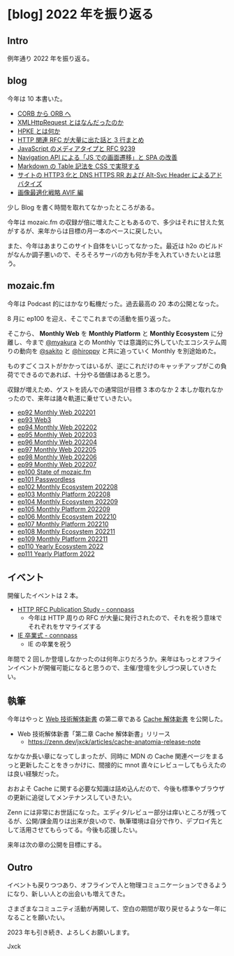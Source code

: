 # [blog] 2022 年を振り返る

## Intro

例年通り 2022 年を振り返る。


## blog

今年は 10 本書いた。

- [CORB から ORB へ](https://blog.jxck.io/entries/2022-10-25/corb-to-orb.html)
- [XMLHttpRequest とはなんだったのか](https://blog.jxck.io/entries/2022-09-30/XMLHttpRequest.html)
- [HPKE とは何か](https://blog.jxck.io/entries/2022-08-25/hpke.html)
- [HTTP 関連 RFC が大量に出た話と 3 行まとめ](https://blog.jxck.io/entries/2022-06-16/HTTP-RFCs.html)
- [JavaScript のメディアタイプと RFC 9239](https://blog.jxck.io/entries/2022-05-31/text-javascript.html)
- [Navigation API による「JS での画面遷移」と SPA の改善](https://blog.jxck.io/entries/2022-04-22/navigation-api.html)
- [Markdown の Table 記法を CSS で実現する](https://blog.jxck.io/entries/2022-03-06/markdown-style-table-css.html)
- [サイトの HTTP3 化と DNS HTTPS RR および Alt-Svc Header によるアドバタイズ](https://blog.jxck.io/entries/2022-02-05/http3.html)
- [画像最適化戦略 AVIF 編](https://blog.jxck.io/entries/2022-01-07/avif.html)

少し Blog を書く時間を取れてなかったところがある。

今年は mozaic.fm の収録が倍に増えたこともあるので、多少はそれに甘えた気がするが、来年からは目標の月一本のペースに戻したい。

また、今年はあまりこのサイト自体をいじってなかった。最近は h2o のビルドがなんか調子悪いので、そろそろサーバの方も何か手を入れていきたいとは思う。


## mozaic.fm

今年は Podcast 的にはかなり転機だった。過去最高の 20 本の公開となった。

8 月に ep100 を迎え、そこでこれまでの活動を振り返った。

そこから、 **Monthly Web** を **Monthly Platform** と **Monthly Ecosystem** に分離し、今まで [@myakura](https://twitter.com/myakura) との Monthly では意識的に外していたエコシステム周りの動向を [@sakito](https://twitter.com/__sakito__) と [@hiroppy](https://twitter.com/about_hiroppy) と共に追っていく Monthly を別途始めた。

ものすごくコストがかかってはいるが、逆にこれだけのキャッチアップがこの負荷でできるのであれば、十分やる価値はあると思う。

収録が増えため、ゲストを読んでの通常回が目標 3 本のなか 2 本しか取れなかったので、来年は諸々軌道に乗せていきたい。

- [ep92 Monthly Web 202201](https://mozaic.fm/episodes/92/monthly-web-202201.html)
- [ep93 Web3](https://mozaic.fm/episodes/93/web3.html)
- [ep94 Monthly Web 202202](https://mozaic.fm/episodes/94/monthly-web-202202.html)
- [ep95 Monthly Web 202203](https://mozaic.fm/episodes/95/monthly-web-202203.html)
- [ep96 Monthly Web 202204](https://mozaic.fm/episodes/96/monthly-web-202204.html)
- [ep97 Monthly Web 202205](https://mozaic.fm/episodes/97/monthly-web-202205.html)
- [ep98 Monthly Web 202206](https://mozaic.fm/episodes/98/monthly-web-202206.html)
- [ep99 Monthly Web 202207](https://mozaic.fm/episodes/99/monthly-web-202207.html)
- [ep100 State of mozaic.fm](https://mozaic.fm/episodes/100/state-of-mozaic.fm.html)
- [ep101 Passwordless](https://mozaic.fm/episodes/101/passwordless.html)
- [ep102 Monthly Ecosystem 202208](https://mozaic.fm/episodes/102/monthly-ecosystem-202208.html)
- [ep103 Monthly Platform 202208](https://mozaic.fm/episodes/103/monthly-platform-202208.html)
- [ep104 Monthly Ecosystem 202209](https://mozaic.fm/episodes/104/monthly-ecosystem-202209.html)
- [ep105 Monthly Platform 202209](https://mozaic.fm/episodes/105/monthly-platform-202209.html)
- [ep106 Monthly Ecosystem 202210](https://mozaic.fm/episodes/106/monthly-ecosystem-202210.html)
- [ep107 Monthly Platform 202210](https://mozaic.fm/episodes/107/monthly-platform-202210.html)
- [ep108 Monthly Ecosystem 202211](https://mozaic.fm/episodes/108/monthly-ecosystem-202211.html)
- [ep109 Monthly Platform 202211](https://mozaic.fm/episodes/109/monthly-platform-202211.html)
- [ep110 Yearly Ecosystem 2022](https://mozaic.fm/episodes/110/yearly-ecosystem-2022.html)
- [ep111 Yearly Platform 2022](https://mozaic.fm/episodes/111/yearly-platform-2022.html)


## イベント

開催したイベントは 2 本。

- [HTTP RFC Publication Study - connpass](https://web-study.connpass.com/event/250730/)
  - 今年は HTTP 周りの RFC が大量に発行されたので、それを祝う意味でそれぞれをサマライズする
- [IE 卒業式 - connpass](https://web-study.connpass.com/event/250191/)
  - IE の卒業を祝う

年間で 2 回しか登壇しなかったのは何年ぶりだろうか。来年はもっとオフラインイベントが開催可能になると思うので、主催/登壇を少しづつ戻していきたい。


## 執筆

今年はやっと [Web 技術解体新書](https://zenn.dev/jxck/articles/web-anatomia-concepts) の第二章である [Cache 解体新書](https://zenn.dev/jxck/books/cache-anatomia) を公開した。

- Web 技術解体新書「第二章 Cache 解体新書」リリース
  - https://zenn.dev/jxck/articles/cache-anatomia-release-note

なかなか長い章になってしまったが、同時に MDN の Cache 関連ページをまるっと更新したことをきっかけに、間接的に mnot 直々にレビューしてもらえたのは良い経験だった。

おおよそ Cache に関する必要な知識は詰め込んだので、今後も標準やブラウザの更新に追従してメンテナンスしていきたい。

Zenn には非常にお世話になった。エディタ/レビュー部分は痒いところが残ってるが、公開/課金周りは出来が良いので、執筆環境は自分で作り、デプロイ先として活用させてもらってる。今後も応援したい。

来年は次の章の公開を目標にする。


## Outro

イベントも戻りつつあり、オフラインで人と物理コミュニケーションできるようになり、新しい人との出会いも増えてきた。

さまざまなコミュニティ活動が再開して、空白の期間が取り戻せるような一年になることを願いたい。

2023 年も引き続き、よろしくお願いします。

Jxck